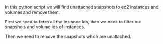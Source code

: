 In this python script we will find unattached snapshots to ec2 instances and volumes and remove them.

First we need to fetch all the instance ids, then we need to filter out snapshots and volume ids of instances.

Then we need to remove the snapshots which are unattached.
